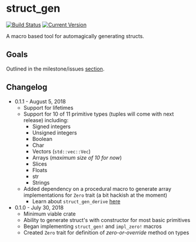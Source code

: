 # struct_gen
[![Build Status](https://travis-ci.org/robertDurst/struct_gen.svg?branch=master)](https://travis-ci.org/robertDurst/struct_gen)
[![Current Version](https://meritbadge.herokuapp.com/struct_gen)](https://crates.io/crates/struct_gen)

A macro based tool for automagically generating structs.

## Goals
Outlined in the milestone/issues [section](https://github.com/robertDurst/struct_gen/issues).

## Changelog

* 0.1.1 - August 5, 2018
    * Support for lifetimes
    * Support for 10 of 11 primitive types (tuples will come with next release)  including:
        * Signed integers
        * Unsigned integers
        * Boolean
        * Char
        * Vectors (`std::vec::Vec`)
        * Arrays (*maximum size of 10 for now*)
        * Slices
        * Floats
        * str
        * Strings
    * Added dependency on a procedural macro to generate array implementations for `Zero` trait (a bit hackish at the moment)
        * Learn about `struct_gen_derive` [here](https://github.com/robertDurst/struct_gen_derive)
* 0.1.0 - July 30, 2018
    * Minimum viable crate
    * Ability to generate struct's with constructor for most basic primitives
    * Began implementing `struct_gen!` and `impl_zero!` macros
    * Created `Zero` trait for definition of *zero-or-override* method on types